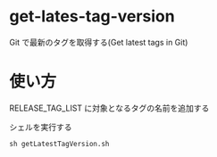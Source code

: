 # get-lates-tag-version

Git で最新のタグを取得する(Get latest tags in Git)

# 使い方

RELEASE_TAG_LIST に対象となるタグの名前を追加する

シェルを実行する

```
sh getLatestTagVersion.sh
```
